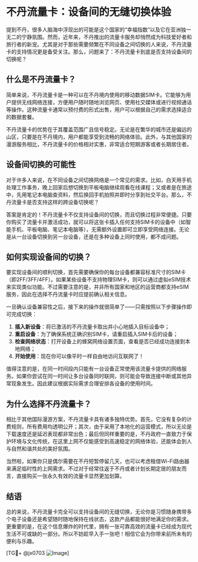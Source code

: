 # 不丹流量卡：设备间的无缝切换体验

提到不丹，很多人脑海中浮现出的可能是这个国家的“幸福指数”以及它在亚洲独一无二的宁静氛围。然而，近年来，不丹推出的流量卡服务却悄然成为科技爱好者和旅行者的新宠。尤其是对于那些需要频繁在不同设备之间切换的人来说，不丹流量卡的支持情况更是备受关注。那么，问题来了：不丹流量卡到底是否支持设备间的切换呢？

## 什么是不丹流量卡？

简单来说，不丹流量卡是一种可以在不丹境内使用的移动数据SIM卡。它能够为用户提供无线网络连接，方便用户随时随地浏览网页、使用社交媒体或进行视频通话等操作。这种流量卡通常以预付费的形式出售，用户可以根据自己的需求选择适合的数据套餐。

不丹流量卡的优势在于其覆盖范围广且信号稳定。无论是在繁华的城市还是偏远的山区，只要是在不丹境内，用户都能享受到流畅的网络体验。此外，与其他国家的漫游服务相比，不丹流量卡的价格相对实惠，非常适合短期游客或者长期居住者。

## 设备间切换的可能性

对于许多人来说，在不同设备之间切换网络是一个常见的需求。比如，白天用手机处理工作事务，晚上回家后想切换到平板电脑继续观看在线课程；又或者是在旅途中，先用笔记本电脑查资料，然后换回手机拍照并即时分享到社交平台。那么，不丹流量卡是否支持这样的跨设备切换呢？

答案是肯定的！不丹流量卡不仅支持设备间的切换，而且切换过程非常便捷。只要你购买了流量卡并激活成功，就可以将这张卡插入任何支持SIM卡的设备中（如智能手机、平板电脑、笔记本电脑等），无需额外设置即可立即享受网络连接。无论是从一台设备切换到另一台设备，还是在多种设备上同时使用，都不成问题。

## 如何实现设备间的切换？

要实现设备间的顺利切换，首先需要确保你的每台设备都兼容标准尺寸的SIM卡（即2FF/3FF/4FF）。如果某些设备不支持物理SIM卡，则可以通过虚拟eSIM技术来实现类似功能。不过需要注意的是，并非所有国家和地区的运营商都支持eSIM服务，因此在选择不丹流量卡时应提前确认相关信息。

一旦确认设备兼容性之后，接下来的操作就很简单了——只需按照以下步骤操作即可完成切换：

1. **插入新设备**：将已激活的不丹流量卡取出并小心地插入目标设备中；
2. **重启设备**：为了确保系统正确识别SIM卡，请重启插入SIM卡后的设备；
3. **检查网络状态**：打开设备上的蜂窝网络设置页面，查看是否已经成功连接到本地网络；
4. **开始使用**：现在你可以像平时一样自由地访问互联网了！

值得注意的是，在同一时间段内只能有一台设备正常使用该流量卡提供的网络服务。如果你尝试在同一时间让多台设备同时联网，则可能会导致连接中断或其他异常现象发生。因此建议根据实际需求合理安排各设备的使用时间。

## 为什么选择不丹流量卡？

相比于其他国际漫游方案，不丹流量卡具有诸多独特优势。首先，它没有复杂的计费规则，所有费用均透明公开；其次，由于采用了本地化的运营模式，所以无论是下载速度还是延迟表现都非常出色；最后但同样重要的是，不丹政府一直致力于保护环境与文化传统，在这里上网不仅能感受到高速稳定的网络体验，还能体会到人与自然和谐共处的美好氛围。

当然啦，如果你只是偶尔需要在不丹短暂停留几天，也可以考虑租借Wi-Fi路由器来满足临时性的上网需求。不过对于经常往返于不丹或者计划长期定居的朋友而言，直接购买一张永久有效的流量卡显然更加划算。

## 结语

总的来说，不丹流量卡完全可以支持设备间的无缝切换，无论你是习惯随身携带多个电子设备还是希望随时随地保持在线状态，这款产品都能很好地满足你的需求。更重要的是，在这个信息爆炸的时代里，拥有一张可靠高效的流量卡已经成为现代生活不可或缺的一部分。所以不妨趁早入手一张吧！相信它会为你带来前所未有的便利与乐趣。

[TG💪+ @jx0703 ![Image](https://github.com/user-attachments/assets/dbca1d08-cadb-493c-b0ec-ad6f7a83f270)]